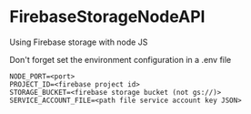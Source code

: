 # FirebaseStorageNodeAPI
Using Firebase storage with node JS

Don't forget set the environment configuration in a .env file

```
NODE_PORT=<port>
PROJECT_ID=<firebase project id>
STORAGE_BUCKET=<firebase storage bucket (not gs://)>
SERVICE_ACCOUNT_FILE=<path file service account key JSON>
```

